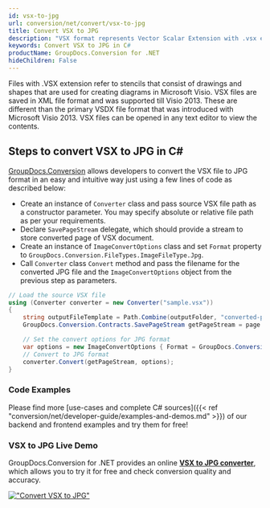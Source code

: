 ```yaml
---
id: vsx-to-jpg
url: conversion/net/convert/vsx-to-jpg
title: Convert VSX to JPG
description: "VSX format represents Vector Scalar Extension with .vsx extension. Learn how to convert VSX to JPG file programmatically in C# language using GroupDocs.Conversion for .NET library."
keywords: Convert VSX to JPG in C#
productName: GroupDocs.Conversion for .NET
hideChildren: False
---
```


Files with .VSX extension refer to stencils that consist of drawings and shapes that are used for creating diagrams in Microsoft Visio. VSX files are saved in XML file format and was supported till Visio 2013. These are different than the primary VSDX file format that was introduced with Microsoft Visio 2013. VSX files can be opened in any text editor to view the contents.

## Steps to convert VSX to JPG in C#

[GroupDocs.Conversion](https://products.groupdocs.com/conversion/net) allows developers to convert the VSX file to JPG format in an easy and intuitive way just using a few lines of code as described below:

* Create an instance of `Converter` class and pass source VSX file path as a constructor parameter. You may specify absolute or relative file path as per your requirements. 
* Declare `SavePageStream` delegate, which should provide a stream to store converted page of VSX document.
* Create an instance of `ImageConvertOptions` class and set `Format` property to `GroupDocs.Conversion.FileTypes.ImageFileType.Jpg`.
* Call `Converter` class `Convert` method and pass the filename for the converted JPG file and the `ImageConvertOptions` object from the previous step as parameters.

```csharp
// Load the source VSX file
using (Converter converter = new Converter("sample.vsx"))
{
    string outputFileTemplate = Path.Combine(outputFolder, "converted-page-{0}.jpg");
    GroupDocs.Conversion.Contracts.SavePageStream getPageStream = page => new FileStream(string.Format(outputFileTemplate, page), FileMode.Create);

    // Set the convert options for JPG format
    var options = new ImageConvertOptions { Format = GroupDocs.Conversion.FileTypes.ImageFileType.Jpg };   
    // Convert to JPG format
    converter.Convert(getPageStream, options);
}
```

### Code Examples

Please find more [use-cases and complete C# sources]({{< ref "conversion/net/developer-guide/examples-and-demos.md" >}}) of our backend and frontend examples and try them for free!

### VSX to JPG Live Demo

GroupDocs.Conversion for .NET provides an online [**VSX to JPG converter**](https://products.groupdocs.app/conversion/vsx-to-jpg), which allows you to try it for free and check conversion quality and accuracy.

[!["Convert VSX to JPG"](conversion/net/images/convert-to-jpg/convert-vsx-to-jpg.png)](https://products.groupdocs.app/conversion/vsx-to-jpg)